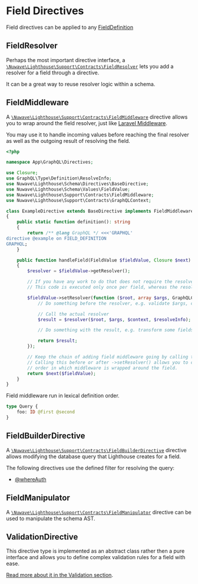 # Field Directives

Field directives can be applied to any [FieldDefinition](https://graphql.github.io/graphql-spec/June2018/#FieldDefinition)

## FieldResolver

Perhaps the most important directive interface, a [`\Nuwave\Lighthouse\Support\Contracts\FieldResolver`](https://github.com/nuwave/lighthouse/tree/master/src/Support/Contracts/FieldResolver.php)
lets you add a resolver for a field through a directive.

It can be a great way to reuse resolver logic within a schema.

## FieldMiddleware

A [`\Nuwave\Lighthouse\Support\Contracts\FieldMiddleware`](https://github.com/nuwave/lighthouse/tree/master/src/Support/Contracts/FieldMiddleware.php) directive allows you
to wrap around the field resolver, just like [Laravel Middleware](https://laravel.com/docs/middleware).

You may use it to handle incoming values before reaching the final resolver
as well as the outgoing result of resolving the field.

```php
<?php

namespace App\GraphQL\Directives;

use Closure;
use GraphQL\Type\Definition\ResolveInfo;
use Nuwave\Lighthouse\Schema\Directives\BaseDirective;
use Nuwave\Lighthouse\Schema\Values\FieldValue;
use Nuwave\Lighthouse\Support\Contracts\FieldMiddleware;
use Nuwave\Lighthouse\Support\Contracts\GraphQLContext;

class ExampleDirective extends BaseDirective implements FieldMiddleware
{
    public static function definition(): string
    {
        return /** @lang GraphQL */ <<<'GRAPHQL'
directive @example on FIELD_DEFINITION
GRAPHQL;
    }

    public function handleField(FieldValue $fieldValue, Closure $next): FieldValue
    {
        $resolver = $fieldValue->getResolver();

        // If you have any work to do that does not require the resolver arguments, do it here.
        // This code is executed only once per field, whereas the resolver can be called often.

        $fieldValue->setResolver(function ($root, array $args, GraphQLContext $context, ResolveInfo $resolveInfo) use ($resolver) {
            // Do something before the resolver, e.g. validate $args, check authentication

            // Call the actual resolver
            $result = $resolver($root, $args, $context, $resolveInfo);

            // Do something with the result, e.g. transform some fields

            return $result;
        });

        // Keep the chain of adding field middleware going by calling the next handler.
        // Calling this before or after ->setResolver() allows you to control the
        // order in which middleware is wrapped around the field.
        return $next($fieldValue);
    }
}
```

Field middleware run in lexical definition order.

```graphql
type Query {
    foo: ID @first @second
}
```

## FieldBuilderDirective

A [`\Nuwave\Lighthouse\Support\Contracts\FieldBuilderDirective`](https://github.com/nuwave/lighthouse/blob/master/src/Support/Contracts/FieldBuilderDirective.php)
directive allows modifying the database query that Lighthouse creates for a field.

The following directives use the defined filter for resolving the query:

- [@whereAuth](../api-reference/directives.md#whereauth)

## FieldManipulator

A [`\Nuwave\Lighthouse\Support\Contracts\FieldManipulator`](https://github.com/nuwave/lighthouse/tree/master/src/Support/Contracts/FieldManipulator.php)
directive can be used to manipulate the schema AST.

## ValidationDirective

This directive type is implemented as an abstract class rather then a pure interface and allows
you to define complex validation rules for a field with ease.

[Read more about it in the Validation section](../security/validation.md#validate-fields).
